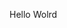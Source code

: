 Hello Wolrd






























































































































































































































































































































































































































































































































































































































































































































































































































































































































































































































































































































































































































































































